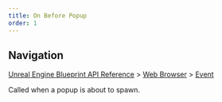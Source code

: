 ```yaml
---
title: On Before Popup
order: 1
---
```

## Navigation

[Unreal Engine Blueprint API Reference](https://dev.epicgames.com/documentation/en-us/unreal-engine/BlueprintAPI) > [Web Browser](https://dev.epicgames.com/documentation/en-us/unreal-engine/BlueprintAPI/WebBrowser) > [Event](https://dev.epicgames.com/documentation/en-us/unreal-engine/BlueprintAPI/WebBrowser/Event)

Called when a popup is about to spawn.
